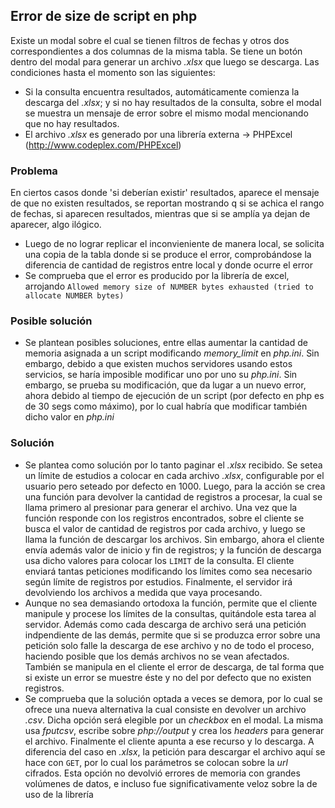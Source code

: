 ## Error de size de script en php 

Existe un modal sobre el cual se tienen filtros de fechas y otros dos correspondientes a dos columnas de la misma tabla. Se tiene un botón dentro del modal para generar un archivo *.xlsx* que luego se descarga.
Las condiciones hasta el momento son las siguientes: 
* Si la consulta encuentra resultados, automáticamente comienza la descarga del *.xlsx*; y si no hay resultados de la consulta, sobre el modal se muestra un mensaje de error sobre el mismo modal mencionando que no hay resultados. 
* El archivo *.xlsx* es generado por una librería externa -> PHPExcel (http://www.codeplex.com/PHPExcel)

### Problema 
En ciertos casos donde 'si deberían existir' resultados, aparece el mensaje de que no existen resultados, se reportan mostrando q si se achica el rango de fechas, si aparecen resultados, mientras que si se amplía ya dejan de aparecer, algo ilógico.

* Luego de no lograr replicar el inconvieniente de manera local, se solicita una copia de la tabla donde si se produce el error, comprobándose la diferencia de cantidad de registros entre local y donde ocurre el error
* Se comprueba que el error es producido por la librería de excel, arrojando ``` Allowed memory size of NUMBER bytes exhausted (tried to allocate NUMBER bytes) ```
### Posible solución
* Se plantean posibles soluciones, entre ellas aumentar la cantidad de memoria asignada a un script modificando *memory_limit* en *php.ini*. Sin embargo, debido a que existen muchos servidores usando estos servicios, se haría imposible modificar uno por uno su *php.ini*. Sin embargo, se prueba su modificación, que da lugar a un nuevo error, ahora debido al tiempo de ejecución de un script (por defecto en php es de 30 segs como máximo), por lo cual habría que modificar también dicho valor en *php.ini*

### Solución 
* Se plantea como solución por lo tanto paginar el *.xlsx* recibido. Se setea un límite de estudios a colocar en cada archivo *.xlsx*, configurable por el usuario pero seteado por defecto en 1000. Luego, para la acción se crea una función para devolver la cantidad de registros a procesar, la cual se llama primero al presionar para generar el archivo. Una vez que la función responde con los registros encontrados, sobre el cliente se busca el valor de cantidad de registros por cada archivo, y luego se llama la función de descargar los archivos. Sin embargo, ahora el cliente envía además valor de inicio y fin de registros; y la función de descarga usa dicho valores para colocar los ``` LIMIT ``` de la consulta. El cliente enviará tantas peticiones modificando los límites como sea necesario según límite de registros por estudios. Finalmente, el servidor irá devolviendo los archivos a medida que vaya procesando. 
* Aunque no sea demasiando ortodoxa la función, permite que el cliente manipule y procese los límites de la consultas, quitándole esta tarea al servidor. Además como cada descarga de archivo será una petición indpendiente de las demás, permite que si se produzca error sobre una petición solo falle la descarga de ese archivo y no de todo el proceso, haciendo posible que los demás archivos no se vean afectados. También se manipula en el cliente el error de descarga, de tal forma que si existe un error se muestre éste y no del por defecto que no existen registros. 
* Se comprueba que la solución optada a veces se demora, por lo cual se ofrece una nueva alternativa la cual consiste en devolver un archivo *.csv*. Dicha opción será elegible por un *checkbox* en el modal. La misma usa *fputcsv*, escribe sobre *php://output* y crea los *headers* para generar el archivo. Finalmente el cliente apunta a ese recurso y lo descarga. A diferencia del caso en *.xlsx*, la petición para descargar el archivo aquí se hace con ``` GET ```, por lo cual los parámetros se colocan sobre la *url* cifrados. Esta opción no devolvió errores de memoria con grandes volúmenes de datos, e incluso fue significativamente veloz sobre la de uso de la librería